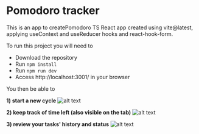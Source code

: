 # Pomodoro tracker
This is an app to createPomodoro TS React app created using vite@latest, applying useContext and useReducer hooks and react-hook-form.

To run this project you will need to
* Download the repository
* Run ```npm install```
* Run ```npm run dev```
* Access http://localhost:3001/ in your browser

You then be able to 

**1) start a new cycle**
![alt text](https://github.com/andrei-ce/pomodoro/blob/main/screenshot-start.jpg?raw=true)

**2) keep track of time left (also visible on the tab)**
![alt text](https://github.com/andrei-ce/pomodoro/blob/main/screenshot-ongoing.jpg?raw=true)

**3) review your tasks' history and status**
![alt text](https://github.com/andrei-ce/pomodoro/blob/main/screenshot-history.jpg?raw=true)
